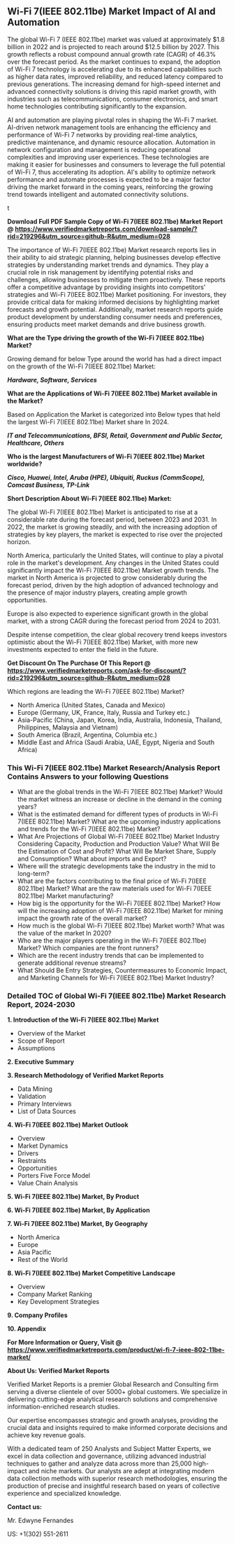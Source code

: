 <h2>Wi-Fi 7(IEEE 802.11be) Market Impact of AI and Automation</h2><p>The global Wi-Fi 7 (IEEE 802.11be) market was valued at approximately $1.8 billion in 2022 and is projected to reach around $12.5 billion by 2027. This growth reflects a robust compound annual growth rate (CAGR) of 46.3% over the forecast period. As the market continues to expand, the adoption of Wi-Fi 7 technology is accelerating due to its enhanced capabilities such as higher data rates, improved reliability, and reduced latency compared to previous generations. The increasing demand for high-speed internet and advanced connectivity solutions is driving this rapid market growth, with industries such as telecommunications, consumer electronics, and smart home technologies contributing significantly to the expansion.</p><p>AI and automation are playing pivotal roles in shaping the Wi-Fi 7 market. AI-driven network management tools are enhancing the efficiency and performance of Wi-Fi 7 networks by providing real-time analytics, predictive maintenance, and dynamic resource allocation. Automation in network configuration and management is reducing operational complexities and improving user experiences. These technologies are making it easier for businesses and consumers to leverage the full potential of Wi-Fi 7, thus accelerating its adoption. AI's ability to optimize network performance and automate processes is expected to be a major factor driving the market forward in the coming years, reinforcing the growing trend towards intelligent and automated connectivity solutions.</p>t</p><p id="" class=""><strong>Download Full PDF Sample Copy of Wi-Fi 7(IEEE 802.11be) Market Report @ <a href="https://www.verifiedmarketreports.com/download-sample/?rid=219296&utm_source=github-R&utm_medium=028" target="_blank">https://www.verifiedmarketreports.com/download-sample/?rid=219296&utm_source=github-R&utm_medium=028</a></strong></p><p>The importance of&nbsp;Wi-Fi 7(IEEE 802.11be) Market research reports lies in their ability to aid strategic planning, helping businesses develop effective strategies by understanding market trends and dynamics. They play a crucial role in risk management by identifying potential risks and challenges, allowing businesses to mitigate them proactively. These reports offer a competitive advantage by providing insights into competitors' strategies and Wi-Fi 7(IEEE 802.11be) Market positioning. For investors, they provide critical data for making informed decisions by highlighting market forecasts and growth potential. Additionally, market research reports guide product development by understanding consumer needs and preferences, ensuring products meet market demands and drive business growth.</p><p><strong>What are the&nbsp;Type driving the growth of the Wi-Fi 7(IEEE 802.11be) Market?</strong></p><p id="" class="">Growing demand for below Type around the world has had a direct impact on the growth of the Wi-Fi 7(IEEE 802.11be) Market:</p><em><strong>Hardware, Software, Services</strong></em></p><strong>What are the&nbsp;Applications&nbsp;of Wi-Fi 7(IEEE 802.11be) Market available in the Market?</strong></p><p id="" class="">Based on Application the Market is categorized into Below types that held the largest Wi-Fi 7(IEEE 802.11be) Market share In 2024.</p><em><strong>IT and Telecommunications, BFSI, Retail, Government and Public Sector, Healthcare, Others</strong></em></p><strong>Who is the largest Manufacturers of Wi-Fi 7(IEEE 802.11be) Market worldwide?</strong></p><p><em><strong>Cisco, Huawei, Intel, Aruba (HPE), Ubiquiti, Ruckus (CommScope), Comcast Business, TP-Link</strong></em></p><p id="" class=""><strong>Short Description About Wi-Fi 7(IEEE 802.11be) Market:</strong></p><p>The global Wi-Fi 7(IEEE 802.11be) Market is anticipated to rise at a considerable rate during the forecast period, between 2023 and 2031. In 2022, the market is growing steadily, and with the increasing adoption of strategies by key players, the market is expected to rise over the projected horizon.</p><p>North America, particularly the United States, will continue to play a pivotal role in the market's development. Any changes in the United States could significantly impact the Wi-Fi 7(IEEE 802.11be) Market growth trends. The market in North America is projected to grow considerably during the forecast period, driven by the high adoption of advanced technology and the presence of major industry players, creating ample growth opportunities.</p><p>Europe is also expected to experience significant growth in the global market, with a strong CAGR during the forecast period from 2024 to 2031.</p><p>Despite intense competition, the clear global recovery trend keeps investors optimistic about the Wi-Fi 7(IEEE 802.11be) Market, with more new investments expected to enter the field in the future.</p><p id="" class=""><strong>Get Discount On The Purchase Of This Report @ <a href="https://www.verifiedmarketreports.com/ask-for-discount/?rid=219296&utm_source=github-R&utm_medium=028" target="_blank">https://www.verifiedmarketreports.com/ask-for-discount/?rid=219296&utm_source=github-R&utm_medium=028</a></strong></p>Which regions are leading the Wi-Fi 7(IEEE 802.11be) Market?</p><ul><li>North America (United States, Canada and Mexico)</li><li>Europe (Germany, UK, France, Italy, Russia and Turkey etc.)</li><li>Asia-Pacific (China, Japan, Korea, India, Australia, Indonesia, Thailand, Philippines, Malaysia and Vietnam)</li><li>South America (Brazil, Argentina, Columbia etc.)</li><li>Middle East and Africa (Saudi Arabia, UAE, Egypt, Nigeria and South Africa)</li></ul><h3 id="" class="">This Wi-Fi 7(IEEE 802.11be) Market Research/Analysis Report Contains Answers to your following Questions</h3><ul><li>What are the global trends in the Wi-Fi 7(IEEE 802.11be) Market? Would the market witness an increase or decline in the demand in the coming years?</li><li>What is the estimated demand for different types of products in Wi-Fi 7(IEEE 802.11be) Market? What are the upcoming industry applications and trends for the Wi-Fi 7(IEEE 802.11be) Market?</li><li>What Are Projections of Global Wi-Fi 7(IEEE 802.11be) Market Industry Considering Capacity, Production and Production Value? What Will Be the Estimation of Cost and Profit? What Will Be Market Share, Supply and Consumption? What about imports and Export?</li><li>Where will the strategic developments take the industry in the mid to long-term?</li><li>What are the factors contributing to the final price of Wi-Fi 7(IEEE 802.11be) Market? What are the raw materials used for Wi-Fi 7(IEEE 802.11be) Market manufacturing?</li><li>How big is the opportunity for the Wi-Fi 7(IEEE 802.11be) Market? How will the increasing adoption of Wi-Fi 7(IEEE 802.11be) Market for mining impact the growth rate of the overall market?</li><li>How much is the global Wi-Fi 7(IEEE 802.11be) Market worth? What was the value of the market In 2020?</li><li>Who are the major players operating in the Wi-Fi 7(IEEE 802.11be) Market? Which companies are the front runners?</li><li>Which are the recent industry trends that can be implemented to generate additional revenue streams?</li><li>What Should Be Entry Strategies, Countermeasures to Economic Impact, and Marketing Channels for Wi-Fi 7(IEEE 802.11be) Market Industry?</li></ul><h3 id="" class="">Detailed TOC of Global Wi-Fi 7(IEEE 802.11be) Market Research Report, 2024-2030</h3><p id="" class=""><strong>1. Introduction of the Wi-Fi 7(IEEE 802.11be) Market</strong></p><ul><li>Overview of the Market</li><li>Scope of Report</li><li>Assumptions</li></ul><p id="" class=""><strong>2. Executive Summary</strong></p><p id="" class=""><strong>3. Research Methodology of Verified Market Reports</strong></p><ul><li>Data Mining</li><li>Validation</li><li>Primary Interviews</li><li>List of Data Sources</li></ul><p id="" class=""><strong>4. Wi-Fi 7(IEEE 802.11be) Market Outlook</strong></p><ul><li>Overview</li><li>Market Dynamics</li><li>Drivers</li><li>Restraints</li><li>Opportunities</li><li>Porters Five Force Model</li><li>Value Chain Analysis</li></ul><p id="" class=""><strong>5. Wi-Fi 7(IEEE 802.11be) Market, By Product</strong></p><p id="" class=""><strong>6. Wi-Fi 7(IEEE 802.11be) Market, By Application</strong></p><p id="" class=""><strong>7. Wi-Fi 7(IEEE 802.11be) Market, By Geography</strong></p><ul><li>North America</li><li>Europe</li><li>Asia Pacific</li><li>Rest of the World</li></ul><p id="" class=""><strong>8. Wi-Fi 7(IEEE 802.11be) Market Competitive Landscape</strong></p><ul><li>Overview</li><li>Company Market Ranking</li><li>Key Development Strategies</li></ul><p id="" class=""><strong>9. Company Profiles</strong></p><p id="" class=""><strong>10. Appendix</strong></p><p id="" class=""><strong>For More Information or Query, Visit @ <a href="https://www.verifiedmarketreports.com/product/wi-fi-7-ieee-802-11be-market/" target="_blank">https://www.verifiedmarketreports.com/product/wi-fi-7-ieee-802-11be-market/</a></strong></p><p id="" class=""><strong>About Us: Verified Market Reports</strong></p><p id="" class="">Verified Market Reports is a premier Global Research and Consulting firm serving a diverse clientele of over 5000+ global customers. We specialize in delivering cutting-edge analytical research solutions and comprehensive information-enriched research studies.</p><p id="" class="">Our expertise encompasses strategic and growth analyses, providing the crucial data and insights required to make informed corporate decisions and achieve key revenue goals.</p><p id="" class="">With a dedicated team of 250 Analysts and Subject Matter Experts, we excel in data collection and governance, utilizing advanced industrial techniques to gather and analyze data across more than 25,000 high-impact and niche markets. Our analysts are adept at integrating modern data collection methods with superior research methodologies, ensuring the production of precise and insightful research based on years of collective experience and specialized knowledge.</p><p id="" class=""><strong>Contact us:</strong></p><p id="" class="">Mr. Edwyne Fernandes</p><p id="" class="">US: +1(302) 551-2611</p>